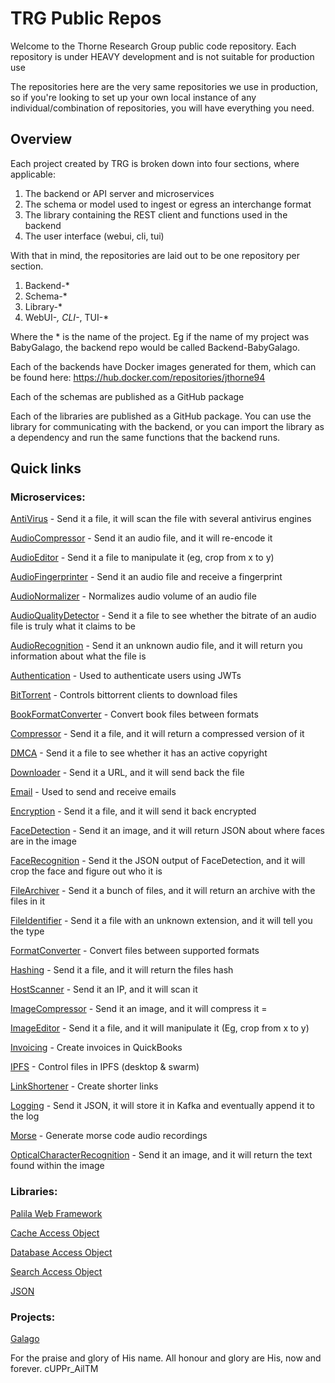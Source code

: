 # TRG Public Repos

Welcome to the Thorne Research Group public code repository. Each repository is under HEAVY development and is not suitable for production use

The repositories here are the very same repositories we use in production, so if you're looking to set up your own local instance of any individual/combination of repositories, you will have everything you need.

## Overview

Each project created by TRG is broken down into four sections, where applicable:
1. The backend or API server and microservices
2. The schema or model used to ingest or egress an interchange format
3. The library containing the REST client and functions used in the backend
4. The user interface (webui, cli, tui)

With that in mind, the repositories are laid out to be one repository per section.

1. Backend-*
2. Schema-*
3. Library-*
4. WebUI-*, CLI-*, TUI-*

Where the * is the name of the project. Eg if the name of my project was BabyGalago, the backend repo would be called Backend-BabyGalago.

Each of the backends have Docker images generated for them, which can be found here: https://hub.docker.com/repositories/jthorne94

Each of the schemas are published as a GitHub package

Each of the libraries are published as a GitHub package. You can use the library for communicating with the backend, or you can import the library as a dependency and run the same functions that the backend runs.

## Quick links

### Microservices:

[AntiVirus](https://github.com/orgs/ThorneResearchGroup/repositories?q=AntiVirus&type=all&language=&sort=) - Send it a file, it will scan the file with several antivirus engines

[AudioCompressor](https://github.com/orgs/ThorneResearchGroup/repositories?q=AudioCompressor&type=all&language=&sort=) - Send it an audio file, and it will re-encode it

[AudioEditor](https://github.com/orgs/ThorneResearchGroup/repositories?q=AudioEditor&type=all&language=&sort=) - Send it a file to manipulate it (eg, crop from x to y)

[AudioFingerprinter](https://github.com/orgs/ThorneResearchGroup/repositories?q=AudioFingerprinter&type=all&language=&sort=) - Send it an audio file and receive a fingerprint

[AudioNormalizer](https://github.com/orgs/ThorneResearchGroup/repositories?q=AudioNormalizer&type=all&language=&sort=) - Normalizes audio volume of an audio file

[AudioQualityDetector](https://github.com/orgs/ThorneResearchGroup/repositories?q=AudioQualityDetector&type=all&language=&sort=) - Send it a file to see whether the bitrate of an audio file is truly what it claims to be

[AudioRecognition](https://github.com/orgs/ThorneResearchGroup/repositories?q=AudioRecognition&type=all&language=&sort=) - Send it an unknown audio file, and it will return you information about what the file is

[Authentication](https://github.com/orgs/ThorneResearchGroup/repositories?q=Authentication&type=all&language=&sort=) - Used to authenticate users using JWTs

[BitTorrent](https://github.com/orgs/ThorneResearchGroup/repositories?q=BitTorrent&type=all&language=&sort=) - Controls bittorrent clients to download files

[BookFormatConverter](https://github.com/orgs/ThorneResearchGroup/repositories?q=BookFormatConverter&type=all&language=&sort=) - Convert book files between formats

[Compressor](https://github.com/orgs/ThorneResearchGroup/repositories?q=Compressor&type=all&language=&sort=) - Send it a file, and it will return a compressed version of it

[DMCA](https://github.com/orgs/ThorneResearchGroup/repositories?q=DMCA&type=all&language=&sort=) - Send it a file to see whether it has an active copyright

[Downloader](https://github.com/orgs/ThorneResearchGroup/repositories?q=Downloader&type=all&language=&sort=) - Send it a URL, and it will send back the file

[Email](https://github.com/orgs/ThorneResearchGroup/repositories?q=Email&type=all&language=&sort=) - Used to send and receive emails

[Encryption](https://github.com/orgs/ThorneResearchGroup/repositories?q=Encryption&type=all&language=&sort=) - Send it a file, and it will send it back encrypted

[FaceDetection](https://github.com/orgs/ThorneResearchGroup/repositories?q=FaceDetection&type=all&language=&sort=) - Send it an image, and it will return JSON about where faces are in the image

[FaceRecognition](https://github.com/orgs/ThorneResearchGroup/repositories?q=FaceRecognition&type=all&language=&sort=) - Send it the JSON output of FaceDetection, and it will crop the face and figure out who it is

[FileArchiver](https://github.com/orgs/ThorneResearchGroup/repositories?q=FileArchiver&type=all&language=&sort=) - Send it a bunch of files, and it will return an archive with the files in it

[FileIdentifier](https://github.com/orgs/ThorneResearchGroup/repositories?q=FileIdentifier&type=all&language=&sort=) - Send it a file with an unknown extension, and it will tell you the type

[FormatConverter](https://github.com/orgs/ThorneResearchGroup/repositories?q=FormatConverter&type=all&language=&sort=) - Convert files between supported formats

[Hashing](https://github.com/orgs/ThorneResearchGroup/repositories?q=Hashing&type=all&language=&sort=) - Send it a file, and it will return the files hash

[HostScanner](https://github.com/orgs/ThorneResearchGroup/repositories?q=HostScanner&type=all&language=&sort=) - Send it an IP, and it will scan it

[ImageCompressor](https://github.com/orgs/ThorneResearchGroup/repositories?q=ImageCompressor&type=all&language=&sort=) - Send it an image, and it will compress it =

[ImageEditor](https://github.com/orgs/ThorneResearchGroup/repositories?q=ImageEditor&type=all&language=&sort=) - Send it a file, and it will manipulate it (Eg, crop from x to y)

[Invoicing](https://github.com/orgs/ThorneResearchGroup/repositories?q=Invoicing&type=all&language=&sort=) - Create invoices in QuickBooks

[IPFS](https://github.com/orgs/ThorneResearchGroup/repositories?q=IPFS&type=all&language=&sort=) - Control files in IPFS (desktop & swarm)

[LinkShortener](https://github.com/orgs/ThorneResearchGroup/repositories?q=LinkShortener&type=all&language=&sort=) - Create shorter links

[Logging](https://github.com/orgs/ThorneResearchGroup/repositories?q=Logging&type=all&language=&sort=) - Send it JSON, it will store it in Kafka and eventually append it to the log

[Morse](https://github.com/orgs/ThorneResearchGroup/repositories?q=Morse&type=all&language=&sort=) - Generate morse code audio recordings

[OpticalCharacterRecognition](https://github.com/orgs/ThorneResearchGroup/repositories?q=OpticalCharacterRecognition&type=all&language=&sort=) - Send it an image, and it will return the text found within the image

### Libraries:

[Palila Web Framework](https://github.com/ThorneResearchGroup/WebFramework)

[Cache Access Object](https://github.com/ThorneResearchGroup/CAO)

[Database Access Object](https://github.com/ThorneResearchGroup/DAO)

[Search Access Object](https://github.com/ThorneResearchGroup/SAO)

[JSON](https://github.com/ThorneResearchGroup/Library-JSON)

### Projects:

[Galago](https://github.com/orgs/ThorneResearchGroup/repositories?q=galago&type=all&language=&sort=)













For the praise and glory of His name. All honour and glory are His, now and forever.
cUPPr_AilTM

